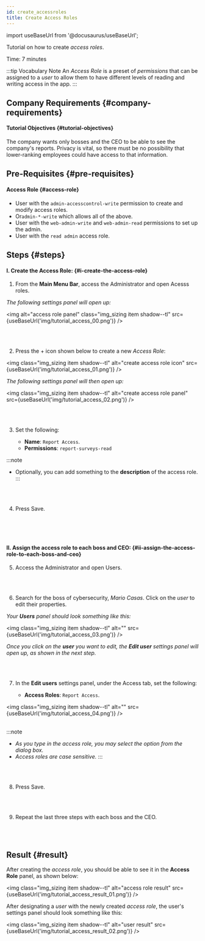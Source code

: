 ```yaml
---
id: create_accessroles
title: Create Access Roles
---
```

import useBaseUrl from '@docusaurus/useBaseUrl'; 

Tutorial on how to create _access roles_.

Time: 7 minutes

:::tip Vocabulary Note
An _Access Role_ is a preset of _permissions_ that can be assigned to a _user_ to allow them to have different levels of reading and writing access in the app.
:::

## Company Requirements {#company-requirements}
#### Tutorial Objectives {#tutorial-objectives}
The company wants only bosses and the CEO to be able to see the company's reports. Privacy is vital, so there must be no possibility that lower-ranking employees could have access to that information.

## Pre-Requisites {#pre-requisites}
#### Access Role {#access-role}
* User with the `admin-accesscontrol-write` permission to create and modify access roles. 
* Or`admin-*-write` which allows all of the above. 
* User with the `web-admin-write` and `web-admin-read` permissions to set up the admin.
* User with the `read admin` access role.

## Steps {#steps}

#### I. Create the Access Role: {#i-create-the-access-role}

<div class="alert alert--secondary">

1. From the **Main Menu Bar**, access the <span class="badge badge--primary">Administrator</span> and open <span class="badge badge--primary">Acesss roles</span>.

  _The following settings panel will open up:_

<img alt="access role panel" class="img_sizing item shadow--tl" src={useBaseUrl('img/tutorial_access_00.png')} />
<br/>

</div>
<br></br>

<div class="alert alert--secondary">

2. Press the <span class="badge badge--primary">+</span> icon shown below to create a new *Access Role*:

<img class="img_sizing item shadow--tl" alt="create access role icon" src={useBaseUrl('img/tutorial_access_01.png')} />
<br/>

_The following settings panel will then open up:_

<img class="img_sizing item shadow--tl" alt="create access role panel" src={useBaseUrl('img/tutorial_access_02.png')} />
<br/>

</div>
<br></br>

<div class="alert alert--secondary">

3. Set the following: 

    - **Name**: `Report Access`.
    - **Permissions**: `report-surveys-read`

:::note
- Optionally, you can add something to the **description** of the access role.
:::

</div>
<br></br>

<div class="alert alert--secondary">

4. Press <span class="badge badge--primary">Save</span>.

</div>
<br></br>

<br/>

#### II. Assign the access role to each boss and CEO: {#ii-assign-the-access-role-to-each-boss-and-ceo}

<div class="alert alert--secondary">

5. Access the <span class="badge badge--primary">Administrator</span> and open <span class="badge badge--primary">Users</span>.

</div>
<br></br>

<div class="alert alert--secondary">

6. Search for the boss of cybersecurity, *Mario Casas*. Click on the *user* to edit their properties.

  _Your **Users** panel should look something like this:_

<img class="img_sizing item shadow--tl" alt="" src={useBaseUrl('img/tutorial_access_03.png')} />
<br/>

_Once you click on the **user** you want to edit, the **Edit user** settings panel will open up, as shown in the next step._

</div>
<br></br>

<div class="alert alert--secondary">

7. In the **Edit users** settings panel, under the <span class="badge badge--primary">Access</span> tab, set the following:

    - **Access Roles**: `Report Access`.

<img class="img_sizing item shadow--tl" alt="" src={useBaseUrl('img/tutorial_access_04.png')} />
<br/>
<br/>

:::note 
- _As you type in the access role, you may select the option from the dialog box._
- _Access roles are case sensitive._
:::

</div>
<br></br>

<div class="alert alert--secondary">

8. Press <span class="badge badge--primary">Save</span>.

</div>
<br></br>

<div class="alert alert--secondary">

9. Repeat the last three steps with each boss and the CEO.

</div>
<br></br>


## Result {#result}
After creating the _access role_, you should be able to see it in the **Access Role** panel, as shown below:

<img class="img_sizing item shadow--tl" alt="access role result" src={useBaseUrl('img/tutorial_access_result_01.png')} />
<br/>

After designating a _user_ with the newly created _access role_, the user's settings panel should look something like this:

<img class="img_sizing item shadow--tl" alt="user result" src={useBaseUrl('img/tutorial_access_result_02.png')} />